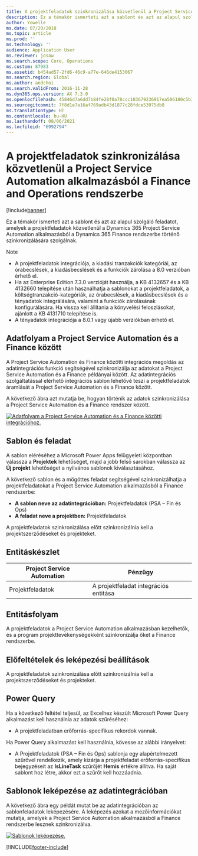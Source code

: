 ```yaml
---
title: A projektfeladatok szinkronizálása közvetlenül a Project Service Automation alkalmazásból a Finance and Operations rendszerbe
description: Ez a témakör ismerteti azt a sablont és azt az alapul szolgáló feladatot, amelyek a projektfeladatok közvetlenül a Microsoft Dynamics 365 Project Service Automation alkalmazásból a Dynamics 365 Finance rendszerbe történő szinkronizálására szolgálnak.
author: Yowelle
ms.date: 07/20/2018
ms.topic: article
ms.prod: ''
ms.technology: ''
audience: Application User
ms.reviewer: josaw
ms.search.scope: Core, Operations
ms.custom: 87983
ms.assetid: b454ad57-2fd6-46c9-a77e-646de4153067
ms.search.region: Global
ms.author: andchoi
ms.search.validFrom: 2016-11-28
ms.dyn365.ops.version: AX 7.3.0
ms.openlocfilehash: 45846d7a6dd7b84fe28f0a78ccc103679236917ea506180c5b383fd2828624eb
ms.sourcegitcommit: 7f8d1e7a16af769adb43d1877c28fdce53975db8
ms.translationtype: HT
ms.contentlocale: hu-HU
ms.lasthandoff: 08/06/2021
ms.locfileid: "6992794"
---
```

# <a name="synchronize-project-tasks-directly-from-project-service-automation-to-finance-and-operations"></a>A projektfeladatok szinkronizálása közvetlenül a Project Service Automation alkalmazásból a Finance and Operations rendszerbe

[!include[banner](../includes/banner.md)]

Ez a témakör ismerteti azt a sablont és azt az alapul szolgáló feladatot, amelyek a projektfeladatok közvetlenül a Dynamics 365 Project Service Automation alkalmazásból a Dynamics 365 Finance rendszerbe történő szinkronizálására szolgálnak.

> [!NOTE]
> - A projektfeladatok integrációja, a kiadási tranzakciók kategóriái, az órabecslések, a kiadásbecslések és a funkciók zárolása a 8.0 verzióban érhető el.
> - Ha az Enterprise Edition 7.3.0 verzióját használja, a KB 4132657 és a KB 4132660 telepítése után használhatja a sablonokat a projektfeladatok, a költségtranzakció-kategóriák, az órabecslések, a kiadásbecslések és a tényadatok integrálására, valamint a funkciók zárolásának konfigurálására. Ha vissza kell állítania a könyvelési feloszlásokat, ajánlott a KB 4131710 telepítése is.
> - A tényadatok integrációja a 8.0.1 vagy újabb verziókban érhető el.

## <a name="data-flow-for-project-service-automation-to-finance"></a>Adatfolyam a Project Service Automation és a Finance között

A Project Service Automation és Finance közötti integrációs megoldás az adatintegrációs funkció segítségével szinkronizálja az adatokat a Project Service Automation és a Finance példányai között. Az adatintegrációs szolgáltatással elérhető integrációs sablon lehetővé teszi a projektfeladatok áramlását a Project Service Automation és a Finance között.

A következő ábra azt mutatja be, hogyan történik az adatok szinkronizálása a Project Service Automation és a Finance rendszer között.

[![Adatfolyam a Project Service Automation és a Finance közötti integrációhoz.](./media/ProjectTasksFlow.png)](./media/ProjectTasksFlow.png)

## <a name="template-and-task"></a>Sablon és feladat

A sablon eléréséhez a Microsoft Power Apps felügyeleti központban válassza a **Projektek** lehetőséget, majd a jobb felső sarokban válassza az **Új projekt** lehetőséget a nyilvános sablonok kiválasztásához.

A következő sablon és a mögöttes feladat segítségével szinkronizálhatja a projektfeladatokat a Project Service Automation alkalmazásból a Finance rendszerbe:

- **A sablon neve az adatintegrációban:** Projektfeladatok (PSA – Fin és Ops)
- **A feladat neve a projektben:** Projektfeladatok

A projektfeladatok szinkronizálása előtt szinkronizálnia kell a projektszerződéseket és projekteket.

## <a name="entity-set"></a>Entitáskészlet

| Project Service Automation | Pénzügy                             |
|----------------------------|-------------------------------------|
| Projektfeladatok              | A projektfeladat integrációs entitása |

## <a name="entity-flow"></a>Entitásfolyam

A projektfeladatok a Project Service Automation alkalmazásban kezelhetők, és a program projekttevékenységekként szinkronizálja őket a Finance rendszerbe.

## <a name="prerequisites-and-mapping-setup"></a>Előfeltételek és leképezési beállítások

A projektfeladatok szinkronizálása előtt szinkronizálnia kell a projektszerződéseket és projekteket.

## <a name="power-query"></a>Power Query

Ha a következő feltétel teljesül, az Excelhez készült Microsoft Power Query alkalmazást kell használnia az adatok szűréséhez:

- A projektfeladatban erőforrás-specifikus rekordok vannak.

Ha Power Query alkalmazást kell használnia, kövesse az alábbi irányelvet:

- A Projektfeladatok (PSA – Fin és Ops) sablonja egy alapértelmezett szűrővel rendelkezik, amely kizárja a projektfeladat erőforrás-specifikus bejegyzéseit az **IsLineTask** szűrőjét **Hemis** értékre állítva. Ha saját sablont hoz létre, akkor ezt a szűrőt kell hozzáadnia.

## <a name="template-mapping-in-data-integration"></a>Sablonok leképezése az adatintegrációban

A következő ábra egy példát mutat be az adatintegrációban az sablonfeladatok leképezésére. A leképezés azokat a mezőinformációkat mutatja, amelyek a Project Service Automation alkalmazásból a Finance rendszerbe lesznek szinkronizálva.

[![Sablonok leképezése.](./media/ProjectTasksMapping.png)](./media/ProjectTasksMapping.png)


[!INCLUDE[footer-include](../includes/footer-banner.md)]